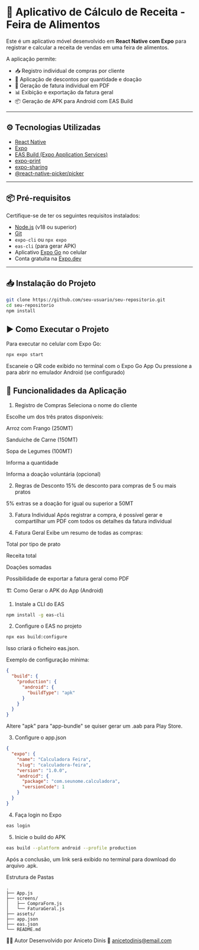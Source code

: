 # 📱 Aplicativo de Cálculo de Receita - Feira de Alimentos

Este é um aplicativo móvel desenvolvido em **React Native com Expo** para registrar e calcular a receita de vendas em uma feira de alimentos.

A aplicação permite:

- 📥 Registro individual de compras por cliente
- 💸 Aplicação de descontos por quantidade e doação
- 📄 Geração de fatura individual em PDF
- 📊 Exibição e exportação da fatura geral
- 📦 Geração de APK para Android com EAS Build

---

## ⚙️ Tecnologias Utilizadas

- [React Native](https://reactnative.dev/)
- [Expo](https://expo.dev/)
- [EAS Build (Expo Application Services)](https://docs.expo.dev/build/introduction/)
- [expo-print](https://docs.expo.dev/versions/latest/sdk/print/)
- [expo-sharing](https://docs.expo.dev/versions/latest/sdk/sharing/)
- [@react-native-picker/picker](https://github.com/react-native-picker/picker)

---

## 📦 Pré-requisitos

Certifique-se de ter os seguintes requisitos instalados:

- [Node.js](https://nodejs.org/) (v18 ou superior)
- [Git](https://git-scm.com/)
- `expo-cli` ou `npx expo`
- `eas-cli` (para gerar APK)
- Aplicativo [Expo Go](https://expo.dev/client) no celular
- Conta gratuita na [Expo.dev](https://expo.dev/)

---

## 📥 Instalação do Projeto

```bash
git clone https://github.com/seu-usuario/seu-repositorio.git
cd seu-repositorio
npm install
```

## ▶️ Como Executar o Projeto
Para executar no celular com Expo Go:

```bash
npx expo start
```
Escaneie o QR code exibido no terminal com o Expo Go App
Ou pressione a para abrir no emulador Android (se configurado)

## 💼 Funcionalidades da Aplicação
1. Registro de Compras
Seleciona o nome do cliente

Escolhe um dos três pratos disponíveis:

Arroz com Frango (250MT)

Sanduíche de Carne (150MT)

Sopa de Legumes (100MT)

Informa a quantidade

Informa a doação voluntária (opcional)

2. Regras de Desconto
15% de desconto para compras de 5 ou mais pratos

5% extras se a doação for igual ou superior a 50MT

3. Fatura Individual
Após registrar a compra, é possível gerar e compartilhar um PDF com todos os detalhes da fatura individual

4. Fatura Geral
Exibe um resumo de todas as compras:

Total por tipo de prato

Receita total

Doações somadas

Possibilidade de exportar a fatura geral como PDF

🏗️ Como Gerar o APK do App (Android)
1. Instale a CLI do EAS
```bash
npm install -g eas-cli
```
2. Configure o EAS no projeto
```bash
npx eas build:configure
```
Isso criará o ficheiro eas.json.

Exemplo de configuração mínima:

```json
{
  "build": {
    "production": {
      "android": {
        "buildType": "apk"
      }
    }
  }
}
```
Altere "apk" para "app-bundle" se quiser gerar um .aab para Play Store.

3. Configure o app.json
```json
{
  "expo": {
    "name": "Calculadora Feira",
    "slug": "calculadora-feira",
    "version": "1.0.0",
    "android": {
      "package": "com.seunome.calculadora",
      "versionCode": 1
    }
  }
}
```
4. Faça login no Expo
```bash
eas login
```
5. Inicie o build do APK
```bash
eas build --platform android --profile production
```
Após a conclusão, um link será exibido no terminal para download do arquivo .apk.


 Estrutura de Pastas
```pgsql
.
├── App.js
├── screens/
│   ├── CompraForm.js
│   └── FaturaGeral.js
├── assets/
├── app.json
├── eas.json
└── README.md
```
🧑‍💻 Autor
Desenvolvido por Aniceto Dinis
📧 anicetodinis@email.com
